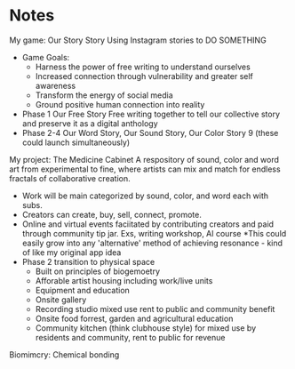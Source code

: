 # Notes
My game: Our Story Story
Using Instagram stories to DO SOMETHING
- Game Goals: 
  - Harness the power of free writing to understand ourselves
  - Increased connection through vulnerability and greater self awareness
  - Transform the energy of social media
  - Ground positive human connection into reality
- Phase 1 Our Free Story Free writing together to tell our collective story and preserve it as a digital anthology
- Phase 2-4 Our Word Story, Our Sound Story, Our Color Story 9 (these could launch simultaneously)

My project: The Medicine Cabinet
A respository of sound, color and word art from experimental to fine, where artists can mix and match for endless fractals of collaborative creation.
  - Work will be main categorized by sound, color, and word each with subs.
  - Creators can create, buy, sell, connect, promote.
  - Online and virtual events faciitated by contributing creators and paid through community tip jar. Exs, writing workshop, AI course *This could easily grow into any 'alternative' method of achieving resonance - kind of like my original app idea
- Phase 2 transition to physical space
  - Built on principles of biogemoetry
  - Afforable artist housing including work/live units
  - Equipment and education 
  - Onsite gallery
  - Recording studio mixed use rent to public and community benefit
  - Onsite food forrest, garden and agricultural education
  - Community kitchen (think clubhouse style) for mixed use by residents and community, rent to public for revenue

Biomimcry: Chemical bonding
